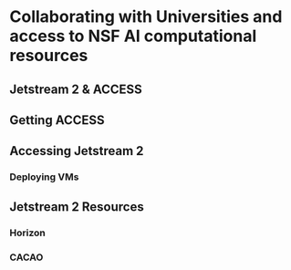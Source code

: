 # Collaborating with Universities and access to NSF AI computational resources

## Jetstream 2 & ACCESS
## Getting ACCESS
## Accessing Jetstream 2
### Deploying VMs
## Jetstream 2 Resources
### Horizon
### CACAO